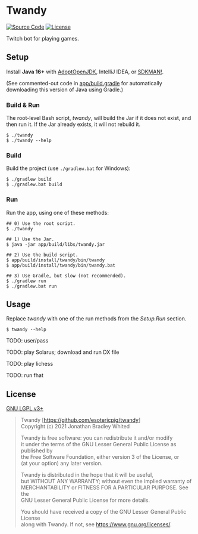# Twandy

[![Source Code](https://img.shields.io/badge/code-github-%23211F1F.svg)](https://github.com/esotericpig/twandy)
[![License](https://img.shields.io/github/license/esotericpig/twandy.svg)](COPYING.LESSER)

Twitch bot for playing games.

## Setup

Install **Java 16+** with [AdoptOpenJDK](https://adoptopenjdk.net), IntelliJ IDEA, or [SDKMAN!](https://sdkman.io).

(See commented-out code in [app/build.gradle](app/build.gradle) for automatically downloading this version of Java using Gradle.)

### Build & Run

The root-level Bash script, *twandy*, will build the Jar if it does not exist, and then run it. If the Jar already exists, it will not rebuild it.

```
$ ./twandy
$ ./twandy --help
```

### Build

Build the project (use `./gradlew.bat` for Windows):

```
$ ./gradlew build
$ ./gradlew.bat build
```

### Run

Run the app, using one of these methods:

```
## 0) Use the root script.
$ ./twandy

## 1) Use the Jar.
$ java -jar app/build/libs/twandy.jar

## 2) Use the build script.
$ app/build/install/twandy/bin/twandy
$ app/build/install/twandy/bin/twandy.bat

## 3) Use Gradle, but slow (not recommended).
$ ./gradlew run
$ ./gradlew.bat run
```

## Usage

Replace *twandy* with one of the run methods from the *Setup.Run* section.

```
$ twandy --help
```

TODO: user/pass

TODO: play Solarus; download and run DX file

TODO: play lichess

TODO: run fhat

## License

[GNU LGPL v3+](COPYING.LESSER)

> Twandy [<https://github.com/esotericpig/twandy>]  
> Copyright (c) 2021 Jonathan Bradley Whited  
>
> Twandy is free software: you can redistribute it and/or modify  
> it under the terms of the GNU Lesser General Public License as published by  
> the Free Software Foundation, either version 3 of the License, or  
> (at your option) any later version.  
>
> Twandy is distributed in the hope that it will be useful,  
> but WITHOUT ANY WARRANTY; without even the implied warranty of  
> MERCHANTABILITY or FITNESS FOR A PARTICULAR PURPOSE. See the  
> GNU Lesser General Public License for more details.  
>
> You should have received a copy of the GNU Lesser General Public License  
> along with Twandy. If not, see <https://www.gnu.org/licenses/>.  
